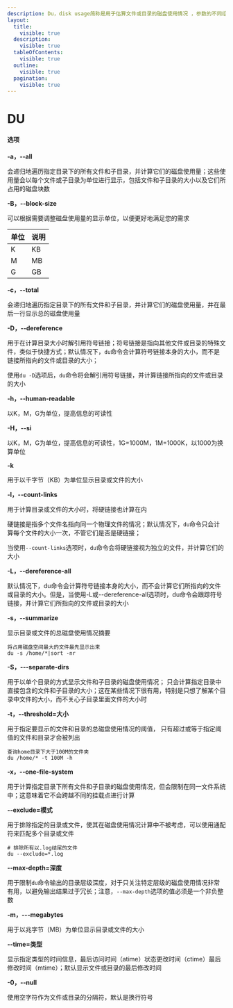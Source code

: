 ```yaml
---
description: Du，disk usage简称是用于估算文件或目录的磁盘使用情况 ，参数的不同组合，可以更快的提高工作效率
layout:
  title:
    visible: true
  description:
    visible: true
  tableOfContents:
    visible: true
  outline:
    visible: true
  pagination:
    visible: true
---
```


# DU

#### 选项 <a href="#ea15ae2b" id="ea15ae2b"></a>

**-a，--all**

会递归地遍历指定目录下的所有文件和子目录，并计算它们的磁盘使用量；这些使用量会以每个文件或子目录为单位进行显示，包括文件和子目录的大小以及它们所占用的磁盘块数

**-B，--block-size**

可以根据需要调整磁盘使用量的显示单位，以便更好地满足您的需求

| **单位** | **说明** |
| ------ | ------ |
| K      | KB     |
| M      | MB     |
| G      | GB     |

**-c，--total**

会递归地遍历指定目录下的所有文件和子目录，并计算它们的磁盘使用量，并在最后一行显示总的磁盘使用量

**-D，--dereference**

用于在计算目录大小时解引用符号链接；符号链接是指向其他文件或目录的特殊文件，类似于快捷方式；默认情况下，`du`命令会计算符号链接本身的大小，而不是链接所指向的文件或目录的大小；

使用`du -D`选项后，`du`命令将会解引用符号链接，并计算链接所指向的文件或目录的大小

**-h，--human-readable**

以K，M，G为单位，提高信息的可读性

**-H，--si**

以K，M，G为单位，提高信息的可读性，1G=1000M，1M=1000K，以1000为换算单位

**-k**

用于以千字节（KB）为单位显示目录或文件的大小

**-l，--count-links**

用于计算目录或文件的大小时，将硬链接也计算在内

硬链接是指多个文件名指向同一个物理文件的情况；默认情况下，`du`命令只会计算每个文件的大小一次，不管它们是否是硬链接；

当使用`--count-links`选项时，`du`命令会将硬链接视为独立的文件，并计算它们的大小

**-L，--dereference-all**

默认情况下，du命令会计算符号链接本身的大小，而不会计算它们所指向的文件或目录的大小。但是，当使用-L或--dereference-all选项时，du命令会跟踪符号链接，并计算它们所指向的文件或目录的大小

**-s，--summarize**

显示目录或文件的总磁盘使用情况摘要

```
将占用磁盘空间最大的文件最先显示出来
du -s /home/*|sort -nr
```

**-S，---separate-dirs**

用于以单个目录的方式显示文件和子目录的磁盘使用情况； 只会计算指定目录中直接包含的文件和子目录的大小；这在某些情况下很有用，特别是只想了解某个目录中文件的大小，而不关心子目录里面文件的大小时

**-t，--threshold=大小**

用于指定要显示的文件和目录的总磁盘使用情况的阈值， 只有超过或等于指定阈值的文件和目录才会被列出

```
查询home目录下大于100M的文件夹 
du /home/* -t 100M -h
```

**-x，--one-file-system**

用于计算指定目录下所有文件和子目录的磁盘使用情况，但会限制在同一文件系统中；这意味着它不会跨越不同的挂载点进行计算

**--exclude=模式**

用于排除指定的目录或文件，使其在磁盘使用情况计算中不被考虑，可以使用通配符来匹配多个目录或文件

```
# 排除所有以.log结尾的文件
du --exclude=*.log
```

**--max-depth=深度**

用于限制`du`命令输出的目录层级深度，对于只关注特定层级的磁盘使用情况非常有用，以避免输出结果过于冗长；注意，`--max-depth`选项的值必须是一个非负整数

**-m，---megabytes**

用于以兆字节（MB）为单位显示目录或文件的大小

**--time=类型**

显示指定类型的时间信息，最后访问时间（atime）状态更改时间（ctime）最后修改时间（mtime）；默认显示文件或目录的最后修改时间

**-0，--null**

使用空字符作为文件或目录的分隔符，默认是换行符号
